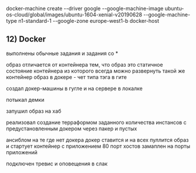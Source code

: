 docker-machine create --driver google  --google-machine-image ubuntu-os-cloud/global/images/ubuntu-1604-xenial-v20190628  --google-machine-type n1-standard-1  --google-zone europe-west1-b  docker-host

## 12) Docker

выполнены обычные задания и задания со *

образ отличается от контейнера тем, что образ это статичное состояние контейнера из которого всегда можно развернуть такой же контейнер
образ в докере  - чет типа тэга в гите 

создал докер-машины в гугле и на сервере в локалке

потыкал демки

запушил образ на хаб

реализовал создание терраформом заданного количества инстансов с предустановленным докером через пакер и пустых

ансиблом на те где нет докера докер ставится и на всех пуллится образ и стартует контейнер с приложением 80 порт хостов замаплен на порты приложений

подключен тревис и оповещения в слак 
